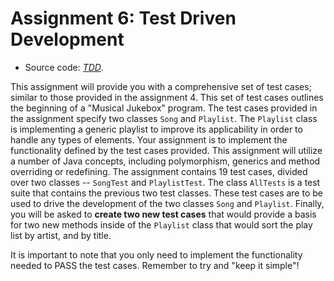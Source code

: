 # Assignment 6: Test Driven Development

  - Source code: [*TDD*][Code1].


This assignment will provide you with a comprehensive set of test cases; similar to those provided in the assignment 4.
This set of test cases outlines the beginning of a "Musical Jukebox" program. The test cases provided in the assignment
specify two classes `Song` and `Playlist`. The `Playlist` class is implementing a generic playlist to improve its
applicability in order to handle any types of elements. Your assignment is to implement the functionality defined by the
test cases provided. This assignment will utilize a number of Java concepts, including polymorphism, generics and method
overriding or redefining. The assignment contains 19 test cases, divided over two classes -- `SongTest` and
`PlaylistTest`. The class `AllTests` is a test suite that contains the previous two test classes. These test cases are
to be used to drive the development of the two classes `Song` and `Playlist`. Finally, you will be asked to **create two
new test cases** that would provide a basis for two new methods inside of the `Playlist` class that would sort the play
list by artist, and by title.

It is important to note that you only need to implement the functionality needed to PASS the test cases. Remember to try
and "keep it simple"!



[Code1]: https://github.com/MarcoXZh/OOPJavaCourse/blob/master/Assignment6%20Test%20Driven%20Development/TDD/
